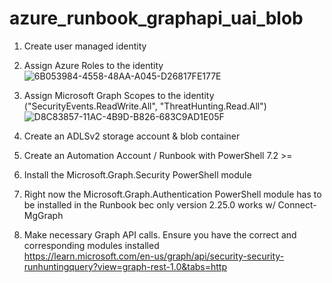 # azure_runbook_graphapi_uai_blob

1. Create user managed identity
2. Assign Azure Roles to the identity
   ![6B053984-4558-48AA-A045-D26817FE177E](https://github.com/user-attachments/assets/a00cdccc-930a-4a63-80eb-c7698ba7c042)

4. Assign Microsoft Graph Scopes to the identity ("SecurityEvents.ReadWrite.All", "ThreatHunting.Read.All")
   ![D8C83857-11AC-4B9D-B826-683C9AD1E05F](https://github.com/user-attachments/assets/40ced0ab-aca0-4856-8653-bb4c805f70f8)

6. Create an ADLSv2 storage account & blob container </br>
7. Create an Automation Account / Runbook with PowerShell 7.2 >=  </br>
8. Install the Microsoft.Graph.Security PowerShell module </br>
9. Right now the Microsoft.Graph.Authentication PowerShell module has to be installed in the Runbook bec only version 2.25.0 works w/ Connect-MgGraph
10. Make necessary Graph API calls. Ensure you have the correct and corresponding modules installed </br>
    https://learn.microsoft.com/en-us/graph/api/security-security-runhuntingquery?view=graph-rest-1.0&tabs=http
